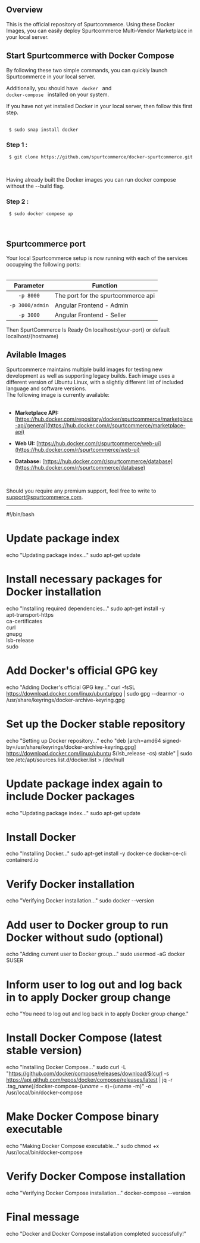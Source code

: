 <h2>Overview</h2>
This is the official repository of Spurtcommerce. Using these Docker Images, you can easily deploy Spurtcommerce Multi-Vendor Marketplace in your local server.
<h2>Start Spurtcommerce with Docker Compose</h2>
By following these two simple commands, you can quickly launch Spurtcommerce in your local server. 
<br>

Additionally, you should have <code> docker </code> and <code> docker-compose </code> installed on your system.

If you have not yet installed Docker in your local server, then follow this first step. <br><br>

<pre><code> $ sudo snap install docker </code></pre>
  
<h3>Step 1 :  </h3>

<pre><code> $ git clone https://github.com/spurtcommerce/docker-spurtcommerce.git </code></pre><br>

Having already built the Docker images you can run docker compose without the --build flag.

<h3>Step 2 : </h3>
<pre><code> $ sudo docker compose up </code></pre>
<br>


<h2> Spurtcommerce port </h2>
Your local Spurtcommerce setup is now running with each of the services occupying the following ports:
<br><br>

<table>
<thead>
<tr>
<th align="center">Parameter</th>
<th>Function</th>
</tr>
</thead>
<tbody>
<tr>
<td align="center"><code>-p 8000</code></td>
<td>The port for the spurtcommerce api</td>
</tr>
<tr>
<td align="center"><code>-p 3000/admin</code></td>
<td>Angular Frontend - Admin</td>
</tr>
</tr>
<tr>
<td align="center"><code>-p 3000</code></td>
<td>Angular Frontend - Seller</td>
</tr>


</tbody>
</table>

Then SpurtCommerce Is Ready On localhost:{your-port} or default localhost/(hostname)


<h2>Avilable Images</h2>

Spurtcommerce maintains multiple build images for testing new development as well as supporting legacy builds. Each image uses a different version of Ubuntu Linux, with a slightly different list of included language and software versions.
<br>The following image is currently available:
<br><br>


* <b> Marketplace API:</b> [https://hub.docker.com/repository/docker/spurtcommerce/marketplace-api/general](https://hub.docker.com/r/spurtcommerce/marketplace-api)

* <b> Web UI:</b> [https://hub.docker.com/r/spurtcommerce/web-ui](https://hub.docker.com/r/spurtcommerce/web-ui)

* <b> Database:</b> [https://hub.docker.com/r/spurtcommerce/database](https://hub.docker.com/r/spurtcommerce/database)


<br>

Should you require any premium support, feel free to write to support@spurtcommerce.com. 




---------------------------------------------------------------------------------------------------------------------

#!/bin/bash

# Update package index
echo "Updating package index..."
sudo apt-get update

# Install necessary packages for Docker installation
echo "Installing required dependencies..."
sudo apt-get install -y \
    apt-transport-https \
    ca-certificates \
    curl \
    gnupg \
    lsb-release \
    sudo

# Add Docker's official GPG key
echo "Adding Docker's official GPG key..."
curl -fsSL https://download.docker.com/linux/ubuntu/gpg | sudo gpg --dearmor -o /usr/share/keyrings/docker-archive-keyring.gpg

# Set up the Docker stable repository
echo "Setting up Docker repository..."
echo "deb [arch=amd64 signed-by=/usr/share/keyrings/docker-archive-keyring.gpg] https://download.docker.com/linux/ubuntu $(lsb_release -cs) stable" | sudo tee /etc/apt/sources.list.d/docker.list > /dev/null

# Update package index again to include Docker packages
echo "Updating package index..."
sudo apt-get update

# Install Docker
echo "Installing Docker..."
sudo apt-get install -y docker-ce docker-ce-cli containerd.io

# Verify Docker installation
echo "Verifying Docker installation..."
sudo docker --version

# Add user to Docker group to run Docker without sudo (optional)
echo "Adding current user to Docker group..."
sudo usermod -aG docker $USER

# Inform user to log out and log back in to apply Docker group change
echo "You need to log out and log back in to apply Docker group change."

# Install Docker Compose (latest stable version)
echo "Installing Docker Compose..."
sudo curl -L "https://github.com/docker/compose/releases/download/$(curl -s https://api.github.com/repos/docker/compose/releases/latest | jq -r .tag_name)/docker-compose-$(uname -s)-$(uname -m)" -o /usr/local/bin/docker-compose

# Make Docker Compose binary executable
echo "Making Docker Compose executable..."
sudo chmod +x /usr/local/bin/docker-compose

# Verify Docker Compose installation
echo "Verifying Docker Compose installation..."
docker-compose --version

# Final message
echo "Docker and Docker Compose installation completed successfully!"



